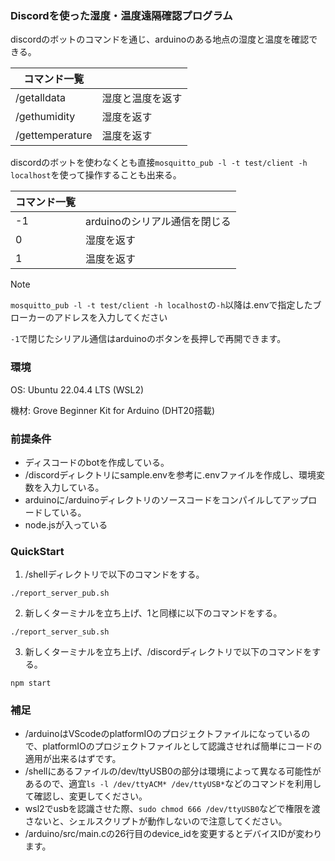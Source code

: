 ### Discordを使った湿度・温度遠隔確認プログラム
discordのボットのコマンドを通じ、arduinoのある地点の湿度と温度を確認できる。

|コマンド一覧||
|-|-|
|/getalldata|湿度と温度を返す|
|/gethumidity|湿度を返す|
|/gettemperature|温度を返す|

discordのボットを使わなくとも直接```mosquitto_pub -l -t test/client -h localhost```を使って操作することも出来る。

|コマンド一覧||
|-|-|
|-1|arduinoのシリアル通信を閉じる|
|0|湿度を返す|
|1|温度を返す|

> [!NOTE]
> ```mosquitto_pub -l -t test/client -h localhost```の```-h```以降は.envで指定したブローカーのアドレスを入力してください

```-1```で閉じたシリアル通信はarduinoのボタンを長押しで再開できます。

### 環境
OS: Ubuntu 22.04.4 LTS (WSL2)

機材: Grove Beginner Kit for Arduino (DHT20搭載)

### 前提条件
- ディスコードのbotを作成している。
- /discordディレクトリにsample.envを参考に.envファイルを作成し、環境変数を入力している。
- arduinoに/arduinoディレクトリのソースコードをコンパイルしてアップロードしている。
- node.jsが入っている

### QuickStart
1. /shellディレクトリで以下のコマンドをする。
```
./report_server_pub.sh
```
2. 新しくターミナルを立ち上げ、1と同様に以下のコマンドをする。
```
./report_server_sub.sh
```
3. 新しくターミナルを立ち上げ、/discordディレクトリで以下のコマンドをする。
```
npm start
```

### 補足
- /arduinoはVScodeのplatformIOのプロジェクトファイルになっているので、platformIOのプロジェクトファイルとして認識させれば簡単にコードの適用が出来るはずです。
- /shellにあるファイルの/dev/ttyUSB0の部分は環境によって異なる可能性があるので、適宜```ls -l /dev/ttyACM* /dev/ttyUSB*```などのコマンドを利用して確認し、変更してください。
- wsl2でusbを認識させた際、```sudo chmod 666 /dev/ttyUSB0```などで権限を渡さないと、シェルスクリプトが動作しないので注意してください。
- /arduino/src/main.cの26行目のdevice_idを変更するとデバイスIDが変わります。
